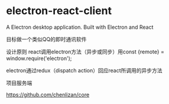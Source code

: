 electron-react-client
=====================
A Electron desktop application. Built with Electron and React


目标做一个类似QQ的即时通讯软件

设计原则
react调用electron方法（异步或同步）用const {remote} = window.require('electron');

electron通过redux（dispatch action）回应react所调用的异步方法





项目服务端

https://github.com/chenlizan/core


